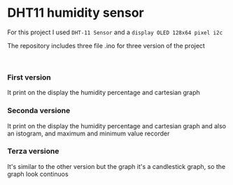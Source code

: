 # DHT11 humidity sensor

For this project I used ``DHT-11 Sensor`` and a ``display OLED 128x64 pixel i2c``

The repository includes three file .ino for three version of the project 

<br>

### First version 
It print on the display the humidity percentage and cartesian graph
### Seconda versione
It print on the display the humidity percentage and cartesian graph and also an istogram, and maximum and minimum value recorder
### Terza versione
It's similar to the other version but the graph it's a candlestick graph, so the graph look continuos
  

